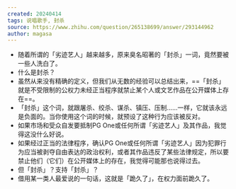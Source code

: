 ```yaml
---
created: 20240414
tags: 说唱歌手, 封杀
source: https://www.zhihu.com/question/265138699/answer/293144962
author: magasa
---
```

- 随着所谓的「劣迹艺人」越来越多，原来臭名昭著的「封杀」一词，竟然要被一些人洗白了。
- 什么是封杀？
- 虽然从来没有精确的定义，但我们从无数的经验可以总结出来，==「封杀」就是不受限制的公权力未经正当程序就禁止某个人或文艺作品在公开媒体上存在==。
- 「封杀」这个词，就跟屠杀、绞杀、谋杀、镇压、压制……一样，它就该永远是负面的。当你使用这个词的时候，就预设了这种行为应该被反对。
- 如果市场和受众自发要抵制PG One或任何所谓「劣迹艺人」及其作品，我觉得这没什么好说。
- 如果经过正当的法律程序，确认PG One或任何所谓「劣迹艺人」因为犯罪行为应当被剥夺自由表达的政治权利，或者其作品违反了某些法律规定，所以要禁止他们（它们）在公开媒体上的存在，我觉得可能那也说得过去。
- 但「封杀」？支持「封杀」？
- 借用某一类人最爱说的一句话，这就是「跪久了」，在权力面前跪久了。